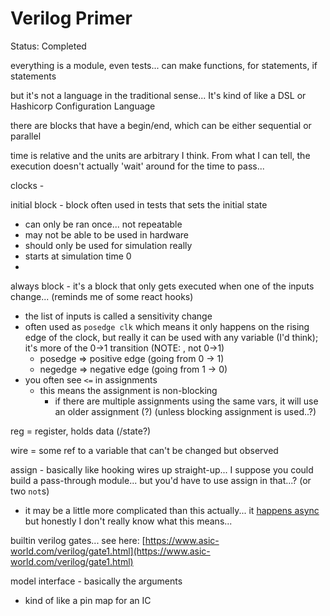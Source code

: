 # Verilog Primer

Status: Completed

everything is a module, even tests... can make functions, for statements, if statements

but it's not a language in the traditional sense... It's kind of like a DSL or Hashicorp Configuration Language

there are blocks that have a begin/end, which can be either sequential or parallel

time is relative and the units are arbitrary I think. From what I can tell, the execution doesn't actually  'wait' around for the time to pass...

clocks - 

initial block - block often used in tests that sets the initial state

- can only be ran once... not repeatable
- may not be able to be used in hardware
- should only be used for simulation really
- starts at simulation time 0
- 

always block - it's a block that only gets executed when one of the inputs change... (reminds me of some react hooks)

- the list of inputs is called a sensitivity change
- often used as `posedge clk` which means it only happens on the rising edge of the clock, but really it can be used with any variable (I'd think); it's more of the 0→1 transition (NOTE: , not 0→1)
    - posedge ⇒ positive edge (going from 0 → 1)
    - negedge ⇒ negative edge (going from 1 → 0)
- you often see `<=` in assignments
    - this means the assignment is non-blocking
        - if there are multiple assignments using the same vars, it will use an older assignment (?) (unless blocking assignment is used..?)
        

reg = register, holds data (/state?)

wire = some ref to a variable that can't be changed but observed

assign - basically like hooking wires up straight-up... I suppose you could build a pass-through module... but you'd have to use assign in that...? (or two `not`s)

- it may be a little more complicated than this actually... it [happens async](https://numato.com/kb/learning-fpga-verilog-beginners-guide-part-2-modules/) but honestly I don't really know what this means...

builtin verilog gates... see here: [https://www.asic-world.com/verilog/gate1.html](https://www.asic-world.com/verilog/gate1.html)

model interface - basically the arguments

- kind of like a pin map for an IC